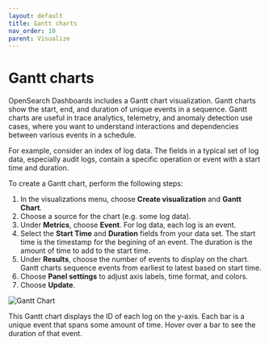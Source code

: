 ```yaml
---
layout: default
title: Gantt charts
nav_order: 10
parent: Visualize
---
```


# Gantt charts

OpenSearch Dashboards includes a Gantt chart visualization. Gantt charts show the start, end, and duration of unique events in a sequence. Gantt charts are useful in trace analytics, telemetry, and anomaly detection use cases, where you want to understand interactions and dependencies between various events in a schedule.

For example, consider an index of log data. The fields in a typical set of log data, especially audit logs, contain a specific operation or event with a start time and duration.

To create a Gantt chart, perform the following steps:

1. In the visualizations menu, choose **Create visualization** and **Gantt Chart**.
1. Choose a source for the chart (e.g. some log data).
1. Under **Metrics**, choose **Event**. For log data, each log is an event.
1. Select the **Start Time** and **Duration** fields from your data set. The start time is the timestamp for the begining of an event. The duration is the amount of time to add to the start time.
1. Under **Results**, choose the number of events to display on the chart. Gantt charts sequence events from earliest to latest based on start time.
1. Choose **Panel settings** to adjust axis labels, time format, and colors.
1. Choose **Update**.

![Gantt Chart]({{site.url}}{{site.baseurl}}/images/gantt-chart.png)

This Gantt chart displays the ID of each log on the y-axis. Each bar is a unique event that spans some amount of time. Hover over a bar to see the duration of that event.
